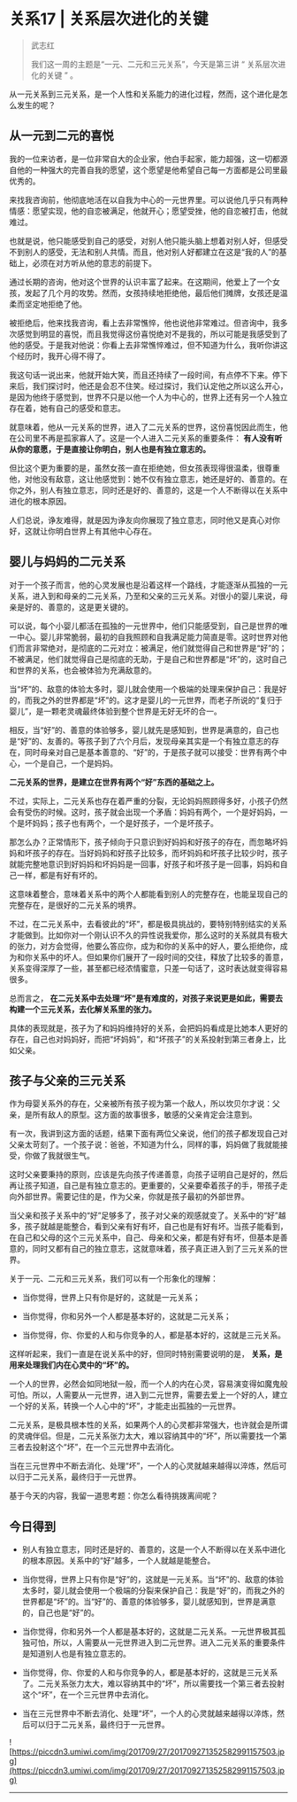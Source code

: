 # 关系17 | 关系层次进化的关键

> 武志红
> 
> 我们这一周的主题是“一元、二元和三元关系”，今天是第三讲 “ 关系层次进化的关键 ” 。

从一元关系到三元关系，是一个人性和关系能力的进化过程，然而，这个进化是怎么发生的呢？

## 从一元到二元的喜悦

我的一位来访者，是一位非常自大的企业家，他白手起家，能力超强，这一切都源自他的一种强大的完善自我的愿望，这个愿望是他希望自己每一方面都是公司里最优秀的。

来找我咨询前，他彻底地活在以自我为中心的一元世界里。可以说他几乎只有两种情感：愿望实现，他的自恋被满足，他就开心；愿望受挫，他的自恋被打击，他就难过。

也就是说，他只能感受到自己的感受，对别人他只能头脑上想着对别人好，但感受不到别人的感受，无法和别人共情。而且，他对别人好都建立在这是“我的人”的基础上，必须在对方听从他的意志的前提下。

通过长期的咨询，他对这个世界的认识丰富了起来。在这期间，他爱上了一个女孩，发起了几个月的攻势。然而，女孩持续地拒绝他，最后他们摊牌，女孩还是温柔而坚定地拒绝了他。

被拒绝后，他来找我咨询，看上去非常憔悴，他也说他非常难过。但咨询中，我多次感觉到明显的喜悦，而且我觉得这份喜悦绝对不是我的，所以可能是我感受到了他的感受。于是我对他说：你看上去非常憔悴难过，但不知道为什么，我听你讲这个经历时，我开心得不得了。

我这句话一说出来，他就开始大笑，而且还持续了一段时间，有点停不下来。停下来后，我们探讨时，他还是会忍不住笑。经过探讨，我们认定他之所以这么开心，是因为他终于感觉到，世界不只是以他一个人为中心的，世界上还有另一个人独立存在着，她有自己的感受和意志。

就意味着，他从一元关系的世界，进入了二元关系的世界，这份喜悦因此而生，他在公司里不再是孤家寡人了。这是一个人进入二元关系的重要条件： **有人没有听从你的意愿，于是直接让你明白，别人也是有独立意志的。**

但比这个更为重要的是，虽然女孩一直在拒绝她，但女孩表现得很温柔，很尊重他，对他没有敌意，这让他感觉到：她不仅有独立意志，她还是好的、善意的。在你之外，别人有独立意志，同时还是好的、善意的，这是一个人不断得以在关系中进化的根本原因。

人们总说，诤友难得，就是因为诤友向你展现了独立意志，同时他又是真心对你好，这就让你明白世界上有其他中心存在。

## 婴儿与妈妈的二元关系

对于一个孩子而言，他的心灵发展也是沿着这样一个路线，才能逐渐从孤独的一元关系，进入到和母亲的二元关系，乃至和父亲的三元关系。对很小的婴儿来说，母亲是好的、善意的，这是更关键的。

可以说，每个小婴儿都活在孤独的一元世界中，他们只能感受到，自己是世界的唯一中心。婴儿非常脆弱，最初的自我照顾和自我满足能力简直是零。这时世界对他们而言非常绝对，是彻底的二元对立：被满足，他们就觉得自己和世界是“好”的；不被满足，他们就觉得自己是彻底的无助，于是自己和世界都是“坏”的，这时自己和世界的关系，也会被体验为充满敌意的。

当“坏”的、敌意的体验太多时，婴儿就会使用一个极端的处理来保护自己：我是好的，而我之外的世界都是“坏”的。这才是婴儿的一元世界，而老子所说的“复归于婴儿”，是一颗老灵魂最终体验到整个世界是无好无坏的合一。

相反，当“好”的、善意的体验够多，婴儿就先是感知到，世界是满意的，自己也是“好”的、友善的。等孩子到了六个月后，发现母亲其实是一个有独立意志的存在，同时母亲对自己是基本善意的、“好”的，于是孩子就可以接受：世界有两个中心，一个是自己，一个是妈妈。

 **二元关系的世界，是建立在世界有两个“好”东西的基础之上。**

不过，实际上，二元关系也存在着严重的分裂，无论妈妈照顾得多好，小孩子仍然会有受伤的时候。这时，孩子就会出现一个矛盾：妈妈有两个，一个是好妈妈，一个是坏妈妈；孩子也有两个，一个是好孩子，一个是坏孩子。

那怎么办？正常情形下，孩子倾向于只意识到好妈妈和好孩子的存在，而忽略坏妈妈和坏孩子的存在。当好妈妈和好孩子比较多，而坏妈妈和坏孩子比较少时，孩子就能完整地意识到好妈妈和坏妈妈是一回事，好孩子和坏孩子是一回事，妈妈和自己一样，都是有好有坏的。

这意味着整合，意味着关系中的两个人都能看到别人的完整存在，也能呈现自己的完整存在，是很好的二元关系的境界。

不过，在二元关系中，去看彼此的“坏”，都是极具挑战的，要特别特别结实的关系才能做到。比如你对一个刚认识不久的异性说我爱你，那么这时的关系就具有极大的张力，对方会觉得，他要么答应你，成为和你的关系中的好人，要么拒绝你，成为和你关系中的坏人。但如果你们展开了一段时间的交往，释放了比较多的善意，关系变得深厚了一些，甚至都已经浓情蜜意，只差一句话了，这时表达就变得容易很多。

总而言之， **在二元关系中去处理“坏”是有难度的，对孩子来说更是如此，需要去构建一个三元关系，去化解关系里的张力。**

具体的表现就是，孩子为了和妈妈维持好的关系，会把妈妈看成是比她本人更好的存在，自己也对妈妈好，而把“坏妈妈”，和“坏孩子”的关系投射到第三者身上，比如父亲。

## 孩子与父亲的三元关系

作为母婴关系外的存在，父亲被所有孩子视为第一个敌人，所以坎贝尔才说：父亲，是所有敌人的原型。这方面的故事很多，敏感的父亲肯定会注意到。

有一次，我讲到这方面的话题，结果下面有两位父亲说，他们的孩子都发现自己对父亲太苛刻了。一个孩子说：爸爸，不知道为什么，同样的事，妈妈做了我就能接受，你做了我就很生气。

这时父亲要秉持的原则，应该是先向孩子传递善意，向孩子证明自己是好的，然后再让孩子知道，自己是有独立意志的。更重要的，父亲要牵着孩子的手，带孩子走向外部世界。需要记住的是，作为父亲，你就是孩子最初的外部世界。

当父亲和孩子关系中的“好”足够多了，孩子对父亲的观感就变了。关系中的“好”越多，孩子就越是能整合，看到父亲有好有坏，自己也是有好有坏。当孩子能看到，在自己和父母的这个三元关系中，自己、母亲和父亲，都是有好有坏，但基本是善意的，同时又都有自己的独立意志，这就意味着，孩子真正进入到了三元关系的世界。

关于一元、二元和三元关系，我们可以有一个形象化的理解：

* 当你觉得，世界上只有你是好的，这就是一元关系；

* 当你觉得，你和另外一个人都是基本好的，这就是二元关系；

* 当你觉得，你、你爱的人和与你竞争的人，都是基本好的，这就是三元关系。

这样听起来，我们一直是在说关系中的好，但同时特别需要说明的是， **关系，是用来处理我们内在心灵中的“坏”的。**

一个人的世界，必然会如同地狱一般，而一个人的内在心灵，容易演变得如魔鬼般可怕。所以，人需要从一元世界，进入到二元世界，需要去爱上一个好的人，建立一个好的关系，转换一个人心中的“坏”，才能走出孤独的一元世界。

二元关系，是极具根本性的关系，如果两个人的心灵都非常强大，也许就会是所谓的灵魂伴侣。但是，二元关系张力太大，难以容纳其中的“坏”，所以需要找一个第三者去投射这个“坏”，在一个三元世界中去消化。

当在三元世界中不断去消化、处理“坏”，一个人的心灵就越来越得以淬炼，然后可以归于二元关系，最终归于一元世界。

基于今天的内容，我留一道思考题：你怎么看待挑拨离间呢？

## 今日得到

* 别人有独立意志，同时还是好的、善意的，这是一个人不断得以在关系中进化的根本原因。关系中的“好”越多，一个人就越是能整合。

* 当你觉得，世界上只有你是“好”的，这就是一元关系。当“坏”的、敌意的体验太多时，婴儿就会使用一个极端的分裂来保护自己：我是“好”的，而我之外的世界都是“坏”的。当“好”的、善意的体验够多，婴儿就感知到，世界是满意的，自己也是“好”的。

* 当你觉得，你和另外一个人都是基本好的，这就是二元关系。一元世界极其孤独可怕，所以，人需要从一元世界进入到二元世界。进入二元关系的重要条件是知道别人也是有独立意志的。

* 当你觉得，你、你爱的人和与你竞争的人，都是基本好的，这就是三元关系了。二元关系张力太大，难以容纳其中的“坏”，所以需要找一个第三者去投射这个“坏”，在一个三元世界中去消化。

* 当在三元世界中不断去消化、处理“坏”，一个人的心灵就越来越得以淬炼，然后可以归于二元关系，最终归于一元世界。

![https://piccdn3.umiwi.com/img/201709/27/201709271352582991157503.jpg](https://piccdn3.umiwi.com/img/201709/27/201709271352582991157503.jpg)

---
